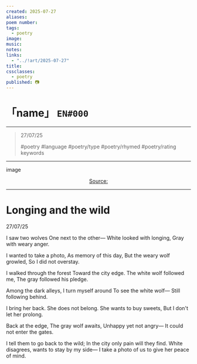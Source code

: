 ```yaml
---
created: 2025-07-27
aliases:
poem number:
tags:
  - poetry
image:
music:
notes:
links:
  - "../!art/2025-07-27"
title:
cssclasses:
  - poetry
published: 📷
---
```

# 「name」 `EN#000`

---

> 27/07/25
>  
> #poetry
> #language
> #poetry/type
> #poetry/rhymed
> #poetry/rating
> keywords

---

image

<center class="img_caption"><a href="https://" class="source-link">Source: </a></center>

---
# Longing and the wild

27/07/25

I saw two wolves
One next to the other—
White looked with longing,
Gray with weary anger.

I wanted to take a photo,
As memory of this day,
But the weary wolf growled,
So I did not overstay.

I walked through the forest
Toward the city edge.
The white wolf followed me,
The gray followed his pledge.

Among the dark alleys,
I turn myself around
To see the white wolf—
Still following behind.

I bring her back.
She does not belong.
She wants to buy sweets,
But I don't let her prolong.

Back at the edge,
The gray wolf awaits,
Unhappy yet not angry—
It could not enter the gates.

I tell them to go back to the wild;
In the city only pain will they find.
White disagrees, wants to stay by my side—
I take a photo of us to give her peace of mind.